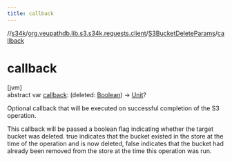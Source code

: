 ```yaml
---
title: callback
---
```

//[s34k](../../../index.html)/[org.veupathdb.lib.s3.s34k.requests.client](../index.html)/[S3BucketDeleteParams](index.html)/[callback](callback.html)



# callback



[jvm]\
abstract var [callback](callback.html): (deleted: [Boolean](https://kotlinlang.org/api/latest/jvm/stdlib/kotlin/-boolean/index.html)) -&gt; [Unit](https://kotlinlang.org/api/latest/jvm/stdlib/kotlin/-unit/index.html)?



Optional callback that will be executed on successful completion of the S3 operation.



This callback will be passed a boolean flag indicating whether the target bucket was deleted.  true indicates that the bucket existed in the store at the time of the operation and is now deleted, false indicates that the bucket had already been removed from the store at the time this operation was run.




